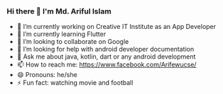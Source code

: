 ### Hi there 👋 I'm Md. Ariful Islam


- 🔭 I’m currently working on Creative IT Institute as an App Developer
- 🌱 I’m currently learning Flutter
- 👯 I’m looking to collaborate on Google
- 🤔 I’m looking for help with android developer documentation
- 💬 Ask me about java, kotlin, dart or any android development
- 📫 How to reach me: https://www.facebook.com/Arifewucse/
- 😄 Pronouns: he/she
- ⚡ Fun fact: watching movie and football
